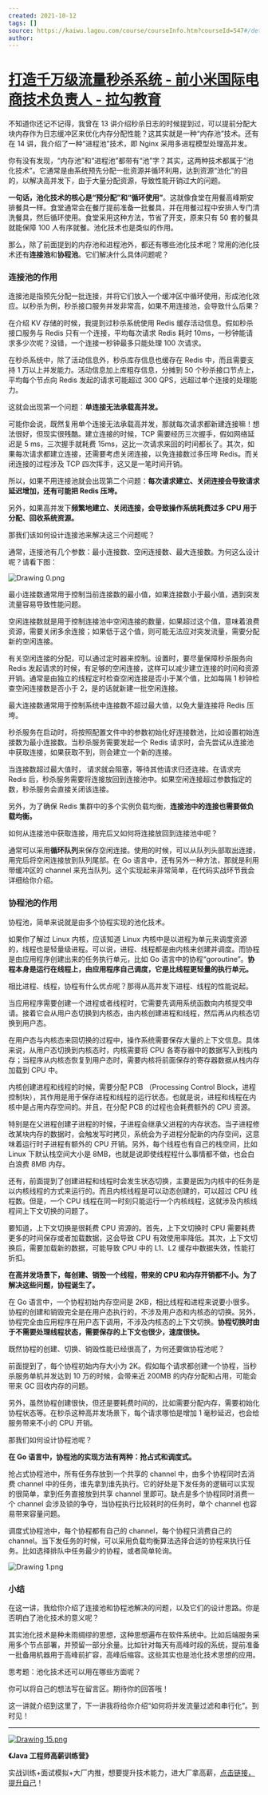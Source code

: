```yaml
---
created: 2021-10-12
tags: []
source: https://kaiwu.lagou.com/course/courseInfo.htm?courseId=547#/detail/pc?id=5273
author: 
---
```


# [打造千万级流量秒杀系统 - 前小米国际电商技术负责人 - 拉勾教育](https://kaiwu.lagou.com/course/courseInfo.htm?courseId=547#/detail/pc?id=5273)


不知道你还记不记得，我曾在 13 讲介绍秒杀日志的时候提到过，可以提前分配大块内存作为日志缓冲区来优化内存分配性能？这其实就是一种“内存池”技术。还有在 14 讲，我介绍了一种“进程池”技术，即 Nginx 采用多进程模型处理高并发。

你有没有发现，“内存池”和“进程池”都带有“池”字？其实，这两种技术都属于“池化技术”。它通常是由系统预先分配一批资源并循环利用，达到资源“池化”的目的，以解决高并发下，由于大量分配资源，导致性能开销过大的问题。

**一句话，池化技术的核心是“预分配”和“循环使用”**。这就像食堂在用餐高峰期安排餐具一样。食堂通常会在餐厅提前准备一批餐具，并在用餐过程中安排人专门清洗餐具，然后循环使用。食堂采用这种方法，节省了开支，原来只有 50 套的餐具就能保障 100 人有序就餐。池化技术也是类似的作用。

那么，除了前面提到的内存池和进程池外，都还有哪些池化技术呢？常用的池化技术还有**连接池**和**协程池**。它们解决什么具体问题呢？

### 连接池的作用

连接池是指预先分配一批连接，并将它们放入一个缓冲区中循环使用，形成池化效应。以秒杀为例，秒杀接口服务并发非常高，如果不用连接池，会导致什么后果？

在介绍 KV 存储的时候，我提到过秒杀系统使用 Redis 缓存活动信息。假如秒杀接口服务与 Redis 只有一个连接，平均每次请求 Redis 耗时 10ms，一秒钟能请求多少次呢？没错，一个连接一秒钟最多只能处理 100 次请求。

在秒杀系统中，除了活动信息外，秒杀库存信息也缓存在 Redis 中，而且需要支持 1 万以上并发能力。活动信息加上库粗存信息，分摊到 50 个秒杀接口节点上，平均每个节点向 Redis 发起的请求可能超过 300 QPS，远超过单个连接的处理能力。

这就会出现第一个问题：**单连接无法承载高并发。**

可能你会说，既然复用单个连接无法承载高并发，那就每次请求都新建连接嘛！想法很好，但现实很残酷。建立连接的时候，TCP 需要经历三次握手，假如网络延迟是 5 ms，三次握手就耗费 15ms，这比一次请求来回的时间都长了。其次，如果每次请求都建立连接，还需要考虑关闭连接，以免连接数过多压垮 Redis。而关闭连接的过程涉及 TCP 四次挥手，这又是一笔时间开销。

所以，如果不用连接池就会出现第二个问题：**每次请求建立、关闭连接会导致请求延迟增加，还有可能把 Redis 压垮。**

另外，如果高并发下**频繁地建立、关闭连接，会导致操作系统耗费过多 CPU 用于分配、回收系统资源。**

那我们该如何设计连接池来解决这三个问题呢？

通常，连接池有几个参数：最小连接数、空闲连接数、最大连接数。为何这么设计呢？请看下图：

![Drawing 0.png](https://s0.lgstatic.com/i/image/M00/8C/45/Ciqc1F_qm2WAaWtWAAArBxVIZrk285.png)

最小连接数通常用于控制当前连接数的最小值，如果连接数小于最小值，遇到突发流量容易导致性能问题。

空闲连接数就是用于控制连接池中空闲连接的数量，如果超过这个值，意味着浪费资源，需要关闭多余连接；如果低于这个值，则可能无法应对突发流量，需要分配新的空闲连接。

有关空闲连接的分配，可以通过定时器来控制。设置时，要尽量保障秒杀服务向 Redis 发起请求的时候，有足够的空闲连接，这样可以减少建立连接的时间和资源开销。通常是由独立的线程定时检查空闲连接是否小于某个值，比如每隔 1 秒钟检查空闲连接数是否小于 2，是的话就新建一批空闲连接。

最大连接数通常用于控制系统中连接数不超过最大值，以免大量连接将 Redis 压垮。

秒杀服务在启动时，将按照配置文件中的参数初始化好连接数池，比如设置初始连接数为最小连接数。当秒杀服务需要发起一个 Redis 请求时，会先尝试从连接池中获取连接，如果获取不到，则会建立一个新的连接。

当连接数超过最大值时， 请求就会阻塞，等待其他请求归还连接。在请求完 Redis 后，秒杀服务需要将连接放回到连接池中。如果空闲连接超过参数指定的数，秒杀服务会直接关闭该连接。

另外，为了确保 Redis 集群中的多个实例负载均衡，**连接池中的连接也需要做负载均衡。**

如何从连接池中获取连接，用完后又如何将连接放回到连接池中呢？

通常可以采用**循环队列**来保存空闲连接。使用的时候，可以从队列头部取出连接，用完后将空闲连接放到队列尾部。在 Go 语言中，还有另外一种方法，那就是利用带缓冲区的 channel 来充当队列。这个实现起来非常简单，在代码实战环节我会详细给你介绍。

### 协程池的作用

协程池，简单来说就是由多个协程实现的池化技术。

如果你了解过 Linux 内核，应该知道 Linux 内核中是以进程为单元来调度资源的，线程也是轻量级进程。可以说，进程、线程都是由内核来创建并调度。而协程是由应用程序创建出来的任务执行单元，比如 Go 语言中的协程“goroutine”。**协程本身是运行在线程上，由应用程序自己调度，它是比线程更轻量的执行单元。**

相比进程、线程，协程有什么优点呢？那得从高并发下进程、线程的性能说起。

当应用程序需要创建一个进程或者线程时，它需要先调用系统函数向内核提交申请。接着它会从用户态切换到内核态，由内核创建进程和线程，然后再从内核态切换到用户态。

在用户态与内核态来回切换的过程中，操作系统需要保存大量的上下文信息。具体来说，从用户态切换到内核态时，内核需要将 CPU 各寄存器中的数据写入到栈内存；当程序从内核态恢复到用户态时，需要内核将前面保存的寄存器数据从栈内存加载到 CPU 中。

内核创建进程和线程的时候，需要分配 PCB （Processing Control Block，进程控制块），其作用是用于保存进程和线程的运行状态。也就是说，进程和线程在内核中是占用内存空间的。并且，在分配 PCB 的过程也会耗费额外的 CPU 资源。

特别是在父进程创建子进程的时候，子进程会继承父进程的内存状态。当子进程修改某块内存的数据时，会触发写时拷贝，系统会为子进程分配新的内存空间，这意味着运行时子进程有额外的 CPU 开销。另外，每个线程也有自己的栈空间，比如 Linux 下默认栈空间大小是 8MB，也就是说即使线程程什么事情都不做，也会白白浪费 8MB 内存。

还有，前面提到了创建进程和线程时会发生状态切换，主要是因为内核中的任务是以内核线程的方式来运行的。而且内核线程是可以动态创建的，可以超过 CPU 线程数。但是，一个 CPU 线程在同一时刻只能运行一个内核线程，这就涉及内核线程间上下文切换的问题了。

要知道，上下文切换是很耗费 CPU 资源的。首先，上下文切换时 CPU 需要耗费更多的时间保存或者加载数据，这会导致 CPU 有效使用率降低。其次，上下文切换后，需要加载新的数据，可能导致 CPU 中的 L1、L2 缓存中数据失效，性能打折扣。

**在高并发场景下，每创建、销毁一个线程，带来的 CPU 和内存开销都不小。为了解决这些问题，协程诞生了。**

在 Go 语言中，一个协程初始内存空间是 2KB，相比线程和进程来说要小很多。协程的创建和销毁完全是在用户态执行的，不涉及用户态和内核态的切换。另外，协程完全由应用程序在用户态下调用，不涉及内核态的上下文切换。**协程切换时由于不需要处理线程状态，需要保存的上下文也很少，速度很快。**

既然协程的创建、切换、销毁性能已经很高了，为何还要做协程池呢？

前面提到了，每个协程初始内存大小为 2K。假如每个请求都创建一个协程，当秒杀服务单机并发达到 10 万的时候，会带来近 200MB 的内存分配和占用，可能会带来 GC 回收内存的问题。

另外，虽然协程创建很快，但还是要耗费时间的，比如需要分配内存，需要初始化协程状态等。在秒杀这种高并发场景下，每个请求哪怕是增加 1 毫秒延迟，也会给服务带来不小的 CPU 开销。

那我们如何设计协程池呢？

**在 Go 语言中，协程池的实现方法有两种：抢占式和调度式。**

抢占式协程池中，所有任务存放到一个共享的 channel 中，由多个协程同时去消费 channel 中的任务，谁先拿到谁先执行。它的好处是下发任务的逻辑可以实现的很简单，拿到任务直接放到共享 channel 里即可。缺点是多个协程同时消费一个 channel 会涉及锁的争夺，当协程执行比较耗时的任务时，单个 channel 也容易带来容量问题。

调度式协程池中，每个协程都有自己的 channel，每个协程只消费自己的 channel。当下发任务的时候，可以采用负载均衡算法选择合适的协程来执行任务。比如选择排队中任务最少的协程，或者简单轮询。

![Drawing 1.png](https://s0.lgstatic.com/i/image/M00/8C/45/Ciqc1F_qm3KAOtHBAAUBDwqdyMY979.png)

### 小结

在这一讲，我给你介绍了连接池和协程池解决的问题，以及它们的设计思路。你是否明白了池化技术的意义呢？

其实池化技术是种未雨绸缪的思想，这种思想遍布在软件系统中。比如后端服务采用多个节点部署，并预留一部分余量。比如针对每天有高峰时段的系统，提前准备一批备用机器用于高峰前扩容，高峰后缩容。这些其实也是池化技术思想的应用。

思考题：池化技术还可以用在哪些方面呢？

你可以将自己的想法写在留言区。期待你的回答哦！

这一讲就介绍到这里了，下一讲我将给你介绍“如何将并发流量过滤和串行化”。到时见！

___

[![Drawing 15.png](https://s0.lgstatic.com/i/image/M00/80/32/CgqCHl_QgX2AHJo_ACRP1TPc6yM423.png)](https://shenceyun.lagou.com/t/Mka)

**《Java 工程师高薪训练营》**

实战训练+面试模拟+大厂内推，想要提升技术能力，进大厂拿高薪，[点击链接，提升自己](https://shenceyun.lagou.com/t/Mka)！
